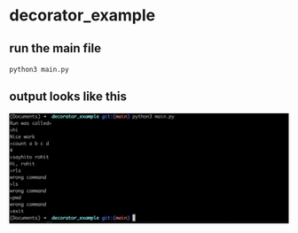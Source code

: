 # decorator_example
## run the main file
    python3 main.py

## output looks like this
![Alt text](/images/Screenshot1.png?raw=true "out screen")

